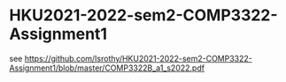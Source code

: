 # HKU2021-2022-sem2-COMP3322-Assignment1

see https://github.com/Isrothy/HKU2021-2022-sem2-COMP3322-Assignment1/blob/master/COMP3322B_a1_s2022.pdf
